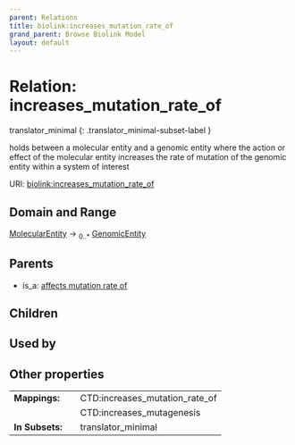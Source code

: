 ```yaml
---
parent: Relations
title: biolink:increases_mutation_rate_of
grand_parent: Browse Biolink Model
layout: default
---
```


# Relation: increases_mutation_rate_of

translator_minimal
{: .translator_minimal-subset-label }


holds between a molecular entity and a genomic entity where the action or effect of the molecular entity increases the rate of mutation of the genomic entity within a system of interest

URI: [biolink:increases_mutation_rate_of](https://w3id.org/biolink/vocab/increases_mutation_rate_of)

## Domain and Range

[MolecularEntity](MolecularEntity.md) ->  <sub>0..*</sub> [GenomicEntity](GenomicEntity.md)

## Parents

 *  is_a: [affects mutation rate of](affects_mutation_rate_of.md)

## Children


## Used by


## Other properties

|  |  |  |
| --- | --- | --- |
| **Mappings:** | | CTD:increases_mutation_rate_of |
|  | | CTD:increases_mutagenesis |
| **In Subsets:** | | translator_minimal |

